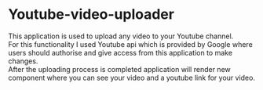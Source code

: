 # Youtube-video-uploader
   This application is used to upload any video to your Youtube channel.  
   For this functionality I used Youtube api which is provided by Google where users should authorise and give access from this application to make changes.  
   After the uploading process is completed application will render new component where you can see your video and a youtube link for your video.
